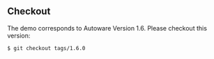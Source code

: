 ## Checkout 

The demo corresponds to Autoware Version 1.6. Please checkout this version:

`$ git checkout tags/1.6.0`

